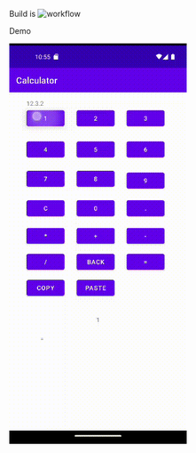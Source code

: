 Build is ![workflow](https://github.com/usermisterfive/Calculator/actions/workflows/gradle.yml/badge.svg)

Demo

![webm](./demo.gif)


